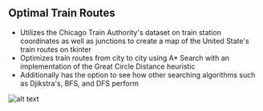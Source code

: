 ## Optimal Train Routes

- Utilizes the Chicago Train Authority's dataset on train station coordinates as well as junctions to create a map of the United State's train routes on tkinter
- Optimizes train routes from city to city using A* Search with an implementation of the Great Circle Distance heuristic
- Additionally has the option to see how other searching algorithms such as Djikstra's, BFS, and DFS perform


![alt text](https://github.com/kevxemail@gmail.com/optimal-train-routes/blob/main/LA-Montreal.png?raw=true)
